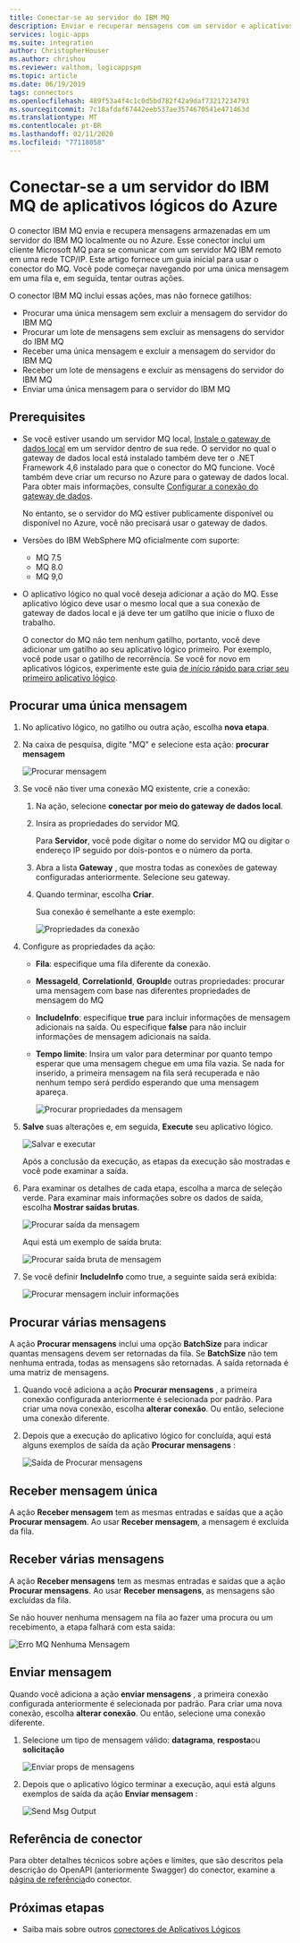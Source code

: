```yaml
---
title: Conectar-se ao servidor do IBM MQ
description: Enviar e recuperar mensagens com um servidor e aplicativos lógicos do Azure no Azure ou no local
services: logic-apps
ms.suite: integration
author: ChristopherHouser
ms.author: chrishou
ms.reviewer: valthom, logicappspm
ms.topic: article
ms.date: 06/19/2019
tags: connectors
ms.openlocfilehash: 489f53a4f4c1c0d5bd782f42a9daf73217234793
ms.sourcegitcommit: 7c18afdaf67442eeb537ae3574670541e471463d
ms.translationtype: MT
ms.contentlocale: pt-BR
ms.lasthandoff: 02/11/2020
ms.locfileid: "77118058"
---
```

# <a name="connect-to-an-ibm-mq-server-from-azure-logic-apps"></a>Conectar-se a um servidor do IBM MQ de aplicativos lógicos do Azure

O conector IBM MQ envia e recupera mensagens armazenadas em um servidor do IBM MQ localmente ou no Azure. Esse conector inclui um cliente Microsoft MQ para se comunicar com um servidor MQ IBM remoto em uma rede TCP/IP. Este artigo fornece um guia inicial para usar o conector do MQ. Você pode começar navegando por uma única mensagem em uma fila e, em seguida, tentar outras ações.

O conector IBM MQ inclui essas ações, mas não fornece gatilhos:

- Procurar uma única mensagem sem excluir a mensagem do servidor do IBM MQ
- Procurar um lote de mensagens sem excluir as mensagens do servidor do IBM MQ
- Receber uma única mensagem e excluir a mensagem do servidor do IBM MQ
- Receber um lote de mensagens e excluir as mensagens do servidor do IBM MQ
- Enviar uma única mensagem para o servidor do IBM MQ

## <a name="prerequisites"></a>Prerequisites

* Se você estiver usando um servidor MQ local, [Instale o gateway de dados local](../logic-apps/logic-apps-gateway-install.md) em um servidor dentro de sua rede. O servidor no qual o gateway de dados local está instalado também deve ter o .NET Framework 4,6 instalado para que o conector do MQ funcione. Você também deve criar um recurso no Azure para o gateway de dados local. Para obter mais informações, consulte [Configurar a conexão do gateway de dados](../logic-apps/logic-apps-gateway-connection.md).

  No entanto, se o servidor do MQ estiver publicamente disponível ou disponível no Azure, você não precisará usar o gateway de dados.

* Versões do IBM WebSphere MQ oficialmente com suporte:

  * MQ 7.5
  * MQ 8.0
  * MQ 9,0

* O aplicativo lógico no qual você deseja adicionar a ação do MQ. Esse aplicativo lógico deve usar o mesmo local que a sua conexão de gateway de dados local e já deve ter um gatilho que inicie o fluxo de trabalho. 

  O conector do MQ não tem nenhum gatilho, portanto, você deve adicionar um gatilho ao seu aplicativo lógico primeiro. Por exemplo, você pode usar o gatilho de recorrência. Se você for novo em aplicativos lógicos, experimente este guia [de início rápido para criar seu primeiro aplicativo lógico](../logic-apps/quickstart-create-first-logic-app-workflow.md). 

## <a name="browse-a-single-message"></a>Procurar uma única mensagem

1. No aplicativo lógico, no gatilho ou outra ação, escolha **nova etapa**. 

1. Na caixa de pesquisa, digite "MQ" e selecione esta ação: **procurar mensagem**

   ![Procurar mensagem](media/connectors-create-api-mq/Browse_message.png)

1. Se você não tiver uma conexão MQ existente, crie a conexão:  

   1. Na ação, selecione **conectar por meio do gateway de dados local**.
   
   1. Insira as propriedades do servidor MQ.  

      Para **Servidor**, você pode digitar o nome do servidor MQ ou digitar o endereço IP seguido por dois-pontos e o número da porta.
    
   1. Abra a lista **Gateway** , que mostra todas as conexões de gateway configuradas anteriormente. Selecione seu gateway.
    
   1. Quando terminar, escolha **Criar**. 
   
      Sua conexão é semelhante a este exemplo:

      ![Propriedades da conexão](media/connectors-create-api-mq/Connection_Properties.png)

1. Configure as propriedades da ação:

   * **Fila**: especifique uma fila diferente da conexão.

   * **MessageId**, **CorrelationId**, **GroupId**e outras propriedades: procurar uma mensagem com base nas diferentes propriedades de mensagem do MQ

   * **IncludeInfo**: especifique **true** para incluir informações de mensagem adicionais na saída. Ou especifique **false** para não incluir informações de mensagem adicionais na saída.

   * **Tempo limite**: Insira um valor para determinar por quanto tempo esperar que uma mensagem chegue em uma fila vazia. Se nada for inserido, a primeira mensagem na fila será recuperada e não nenhum tempo será perdido esperando que uma mensagem apareça.

     ![Procurar propriedades da mensagem](media/connectors-create-api-mq/Browse_message_Props.png)

1. **Salve** suas alterações e, em seguida, **Execute** seu aplicativo lógico.

   ![Salvar e executar](media/connectors-create-api-mq/Save_Run.png)

   Após a conclusão da execução, as etapas da execução são mostradas e você pode examinar a saída.

1. Para examinar os detalhes de cada etapa, escolha a marca de seleção verde. Para examinar mais informações sobre os dados de saída, escolha **Mostrar saídas brutas**.

   ![Procurar saída da mensagem](media/connectors-create-api-mq/Browse_message_output.png)  

   Aqui está um exemplo de saída bruta:

   ![Procurar saída bruta de mensagem](media/connectors-create-api-mq/Browse_message_raw_output.png)

1. Se você definir **IncludeInfo** como true, a seguinte saída será exibida:

   ![Procurar mensagem incluir informações](media/connectors-create-api-mq/Browse_message_Include_Info.png)

## <a name="browse-multiple-messages"></a>Procurar várias mensagens

A ação **Procurar mensagens** inclui uma opção **BatchSize** para indicar quantas mensagens devem ser retornadas da fila.  Se **BatchSize** não tem nenhuma entrada, todas as mensagens são retornadas. A saída retornada é uma matriz de mensagens.

1. Quando você adiciona a ação **Procurar mensagens** , a primeira conexão configurada anteriormente é selecionada por padrão. Para criar uma nova conexão, escolha **alterar conexão**. Ou então, selecione uma conexão diferente.

1. Depois que a execução do aplicativo lógico for concluída, aqui está alguns exemplos de saída da ação **Procurar mensagens** :

   ![Saída de Procurar mensagens](media/connectors-create-api-mq/Browse_messages_output.png)

## <a name="receive-single-message"></a>Receber mensagem única

A ação **Receber mensagem** tem as mesmas entradas e saídas que a ação **Procurar mensagem**. Ao usar **Receber mensagem**, a mensagem é excluída da fila.

## <a name="receive-multiple-messages"></a>Receber várias mensagens

A ação **Receber mensagens** tem as mesmas entradas e saídas que a ação **Procurar mensagens**. Ao usar **Receber mensagens**, as mensagens são excluídas da fila.

Se não houver nenhuma mensagem na fila ao fazer uma procura ou um recebimento, a etapa falhará com esta saída:  

![Erro MQ Nenhuma Mensagem](media/connectors-create-api-mq/MQ_No_Msg_Error.png)

## <a name="send-message"></a>Enviar mensagem

Quando você adiciona a ação **enviar mensagens** , a primeira conexão configurada anteriormente é selecionada por padrão. Para criar uma nova conexão, escolha **alterar conexão**. Ou então, selecione uma conexão diferente.

1. Selecione um tipo de mensagem válido: **datagrama**, **resposta**ou **solicitação**  

   ![Enviar props de mensagens](media/connectors-create-api-mq/Send_Msg_Props.png)

1. Depois que o aplicativo lógico terminar a execução, aqui está alguns exemplos de saída da ação **Enviar mensagem** :

   ![Send Msg Output](media/connectors-create-api-mq/Send_Msg_Output.png)

## <a name="connector-reference"></a>Referência de conector

Para obter detalhes técnicos sobre ações e limites, que são descritos pela descrição do OpenAPI (anteriormente Swagger) do conector, examine a [página de referência](/connectors/mq/)do conector.

## <a name="next-steps"></a>Próximas etapas

* Saiba mais sobre outros [conectores de Aplicativos Lógicos](../connectors/apis-list.md)
